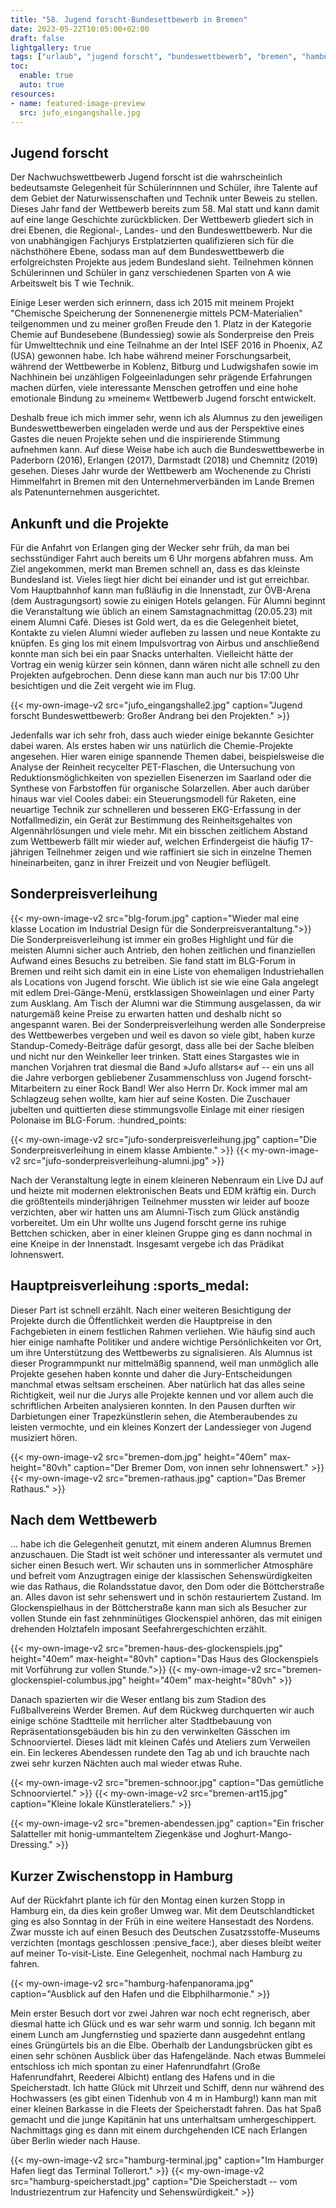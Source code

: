 ```yaml
---
title: "58. Jugend forscht-Bundesettbewerb in Bremen"
date: 2023-05-22T10:05:00+02:00
draft: false
lightgallery: true
tags: ["urlaub", "jugend forscht", "bundeswettbewerb", "bremen", "hamburg"]
toc:
  enable: true
  auto: true
resources:
- name: featured-image-preview
  src: jufo_eingangshalle.jpg
---
```

## Jugend forscht
Der Nachwuchswettbewerb Jugend forscht ist die wahrscheinlich bedeutsamste Gelegenheit für Schülerinnnen und Schüler, ihre Talente auf dem Gebiet der Naturwissenschaften und Technik unter Beweis zu stellen. Dieses Jahr fand der Wettbewerb bereits zum 58. Mal statt und kann damit auf eine lange Geschichte zurückblicken. Der Wettbewerb gliedert sich in drei Ebenen, die Regional-, Landes- und den Bundeswettbewerb. Nur die von unabhängigen Fachjurys Erstplatzierten qualifizieren sich für die nächsthöhere Ebene, sodass man auf dem Bundeswettbewerb die erfolgreichsten Projekte aus jedem Bundesland sieht. Teilnehmen können Schülerinnen und Schüler in ganz verschiedenen Sparten von A wie Arbeitswelt bis T wie Technik.

Einige Leser werden sich erinnern, dass ich 2015 mit meinem Projekt "Chemische Speicherung der Sonnenenergie mittels PCM-Materialien" teilgenommen und zu meiner großen Freude den 1. Platz in der Kategorie Chemie auf Bundesebene (Bundessieg) sowie als Sonderpreise den Preis für Umwelttechnik und eine Teilnahme an der Intel ISEF 2016 in Phoenix, AZ (USA) gewonnen habe. Ich habe während meiner Forschungsarbeit, während der Wettbewerbe in Koblenz, Bitburg und Ludwigshafen sowie im Nachhinein bei unzähligen Folgeeinladungen sehr prägende Erfahrungen machen dürfen, viele interessante Menschen getroffen und eine hohe emotionale Bindung zu &raquo;meinem&laquo; Wettbewerb Jugend forscht entwickelt.

Deshalb freue ich mich immer sehr, wenn ich als Alumnus zu den jeweiligen Bundeswettbewerben eingeladen werde und aus der Perspektive eines Gastes die neuen Projekte sehen und die inspirierende Stimmung aufnehmen kann. Auf diese Weise habe ich auch die Bundeswettbewerbe in Paderborn (2016), Erlangen (2017), Darmstadt (2018) und Chemnitz (2019) gesehen. Dieses Jahr wurde der Wettbewerb am Wochenende zu Christi Himmelfahrt in Bremen mit den Unternehmerverbänden im Lande Bremen als Patenunternehmen ausgerichtet.

## Ankunft und die Projekte
Für die Anfahrt von Erlangen ging der Wecker sehr früh, da man bei sechsstündiger Fahrt auch bereits um 6 Uhr morgens abfahren muss. Am Ziel angekommen, merkt man Bremen schnell an, dass es das kleinste Bundesland ist. Vieles liegt hier dicht bei einander und ist gut erreichbar. Vom Hauptbahnhof kann man fußläufig in die Innenstadt, zur ÖVB-Arena (dem Austragungsort) sowie zu einigen Hotels gelangen. Für Alumni beginnt die Veranstaltung wie üblich an einem Samstagnachmittag (20.05.23) mit einem Alumni Café. Dieses ist Gold wert, da es die Gelegenheit bietet, Kontakte zu vielen Alumni wieder aufleben zu lassen und neue Kontakte zu knüpfen. Es ging los mit einem Impulsvortrag von Airbus und anschließend konnte man sich bei ein paar Snacks unterhalten. Vielleicht hätte der Vortrag ein wenig kürzer sein können, dann wären nicht alle schnell zu den Projekten aufgebrochen. Denn diese kann man auch nur bis 17:00 Uhr besichtigen und die Zeit vergeht wie im Flug.

{{< my-own-image-v2 src="jufo_eingangshalle2.jpg" caption="Jugend forscht Bundeswettbewerb: Großer Andrang bei den Projekten." >}}

Jedenfalls war ich sehr froh, dass auch wieder einige bekannte Gesichter dabei waren. Als erstes haben wir uns natürlich die Chemie-Projekte angesehen. Hier waren einige spannende Themen dabei, beispielsweise die Analyse der Reinheit recycelter PET-Flaschen, die Untersuchung von Reduktionsmöglichkeiten von speziellen Eisenerzen im Saarland oder die Synthese von Farbstoffen für organische Solarzellen. Aber auch darüber hinaus war viel Cooles dabei: ein Steuerungsmodell für Raketen, eine neuartige Technik zur schnelleren und besseren EKG-Erfassung in der Notfallmedizin, ein Gerät zur Bestimmung des Reinheitsgehaltes von Algennährlösungen und viele mehr. Mit ein bisschen zeitlichem Abstand zum Wettbewerb fällt mir wieder auf, welchen Erfindergeist die häufig 17-jährigen Teilnehmer zeigen und wie raffiniert sie sich in einzelne Themen hineinarbeiten, ganz in ihrer Freizeit und von Neugier beflügelt.

## Sonderpreisverleihung
{{< my-own-image-v2 src="blg-forum.jpg" caption="Wieder mal eine klasse Location im Industrial Design für die Sonderpreisverantaltung.">}}
Die Sonderpreisverleihung ist immer ein großes Highlight und für die meisten Alumni sicher auch Antrieb, den hohen zeitlichen und finanziellen Aufwand eines Besuchs zu betreiben. Sie fand statt im BLG-Forum in Bremen und reiht sich damit ein in eine Liste von ehemaligen Industriehallen als Locations von Jugend forscht. Wie üblich ist sie wie eine Gala angelegt mit edlem Drei-Gänge-Menü, erstklassigen Showeinlagen und einer Party zum Ausklang. Am Tisch der Alumni war die Stimmung ausgelassen, da wir naturgemäß keine Preise zu erwarten hatten und deshalb nicht so angespannt waren. Bei der Sonderpreisverleihung werden alle Sonderpreise des Wettbewerbes vergeben und weil es davon so viele gibt, haben kurze Standup-Comedy-Beiträge dafür gesorgt, dass alle bei der Sache bleiben und nicht nur den Weinkeller leer trinken. Statt eines Stargastes wie in manchen Vorjahren trat diesmal die Band &raquo;Jufo allstars&laquo; auf -- ein uns all die Jahre verborgen gebliebener Zusammenschluss von Jugend forscht-Mitarbeitern zu einer Rock Band! Wer also Herrn Dr.&nbsp;Kock immer mal am Schlagzeug sehen wollte, kam hier auf seine Kosten. Die Zuschauer jubelten und quittierten diese stimmungsvolle Einlage mit einer riesigen Polonaise im BLG-Forum. :hundred_points:

{{< my-own-image-v2 src="jufo-sonderpreisverleihung.jpg" caption="Die Sonderpreisverleihung in einem klasse Ambiente." >}}
{{< my-own-image-v2 src="jufo-sonderpreisverleihung-alumni.jpg" >}}

Nach der Veranstaltung legte in einem kleineren Nebenraum ein Live DJ auf und heizte mit modernen elektronischen Beats und EDM kräftig ein. Durch die größtenteils minderjährigen Teilnehmer mussten wir leider auf booze verzichten, aber wir hatten uns am Alumni-Tisch zum Glück anständig vorbereitet. Um ein Uhr wollte uns Jugend forscht gerne ins ruhige Bettchen schicken, aber in einer kleinen Gruppe ging es dann nochmal in eine Kneipe in der Innenstadt. Insgesamt vergebe ich das Prädikat lohnenswert.

## Hauptpreisverleihung :sports_medal:
Dieser Part ist schnell erzählt. Nach einer weiteren Besichtigung der Projekte durch die Öffentlichkeit werden die Hauptpreise in den Fachgebieten in einem festlichen Rahmen verliehen. Wie häufig sind auch hier einige namhafte Politiker und andere wichtige Persönlichkeiten vor Ort, um ihre Unterstützung des Wettbewerbs zu signalisieren. Als Alumnus ist dieser Programmpunkt nur mittelmäßig spannend, weil man unmöglich alle Projekte gesehen haben konnte und daher die Jury-Entscheidungen manchmal etwas seltsam erscheinen. Aber natürlich hat das alles seine Richtigkeit, weil nur die Jurys alle Projekte kennen und vor allem auch die schriftlichen Arbeiten analysieren konnten. In den Pausen durften wir Darbietungen einer Trapezkünstlerin sehen, die Atemberaubendes zu leisten vermochte, und ein kleines Konzert der Landessieger von Jugend musiziert hören.

{{< my-own-image-v2 src="bremen-dom.jpg" height="40em" max-height="80vh" caption="Der Bremer Dom, von innen sehr lohnenswert." >}}
{{< my-own-image-v2 src="bremen-rathaus.jpg" caption="Das Bremer Rathaus." >}}

## Nach dem Wettbewerb
... habe ich die Gelegenheit genutzt, mit einem anderen Alumnus Bremen anzuschauen. Die Stadt ist weit schöner und interessanter als vermutet und sicher einen Besuch wert. Wir schauten uns in sommerlicher Atmosphäre und befreit vom Anzugtragen einige der klassischen Sehenswürdigkeiten wie das Rathaus, die Rolandsstatue davor, den Dom oder die Böttcherstraße an. Alles davon ist sehr sehenswert und in schön restauriertem Zustand. Im Glockenspielhaus in der Böttcherstraße kann man sich als Besucher zur vollen Stunde ein fast zehnminütiges Glockenspiel anhören, das mit einigen drehenden Holztafeln imposant Seefahrergeschichten erzählt.

{{< my-own-image-v2 src="bremen-haus-des-glockenspiels.jpg" height="40em" max-height="80vh" caption="Das Haus des Glockenspiels mit Vorführung zur vollen Stunde.">}}
{{< my-own-image-v2 src="bremen-glockenspiel-columbus.jpg" height="40em" max-height="80vh" >}}

Danach spazierten wir die Weser entlang bis zum Stadion des Fußballvereins Werder Bremen. Auf dem Rückweg durchquerten wir auch einige schöne Stadtteile mit herrlicher alter Stadtbebauung von Repräsentationsgebäuden bis hin zu den verwinkelten Gässchen im Schnoorviertel. Dieses lädt mit kleinen Cafés und Ateliers zum Verweilen ein. Ein leckeres Abendessen rundete den Tag ab und ich brauchte nach zwei sehr kurzen Nächten auch mal wieder etwas Ruhe.

{{< my-own-image-v2 src="bremen-schnoor.jpg" caption="Das gemütliche Schnoorviertel." >}}
{{< my-own-image-v2 src="bremen-art15.jpg" caption="Kleine lokale Künstlerateliers." >}}

{{< my-own-image-v2 src="bremen-abendessen.jpg" caption="Ein frischer Salatteller mit honig-ummanteltem Ziegenkäse und Joghurt-Mango-Dressing." >}}

## Kurzer Zwischenstopp in Hamburg
Auf der Rückfahrt plante ich für den Montag einen kurzen Stopp in Hamburg ein, da dies kein großer Umweg war. Mit dem Deutschlandticket ging es also Sonntag in der Früh in eine weitere Hansestadt des Nordens. Zwar musste ich auf einen Besuch des Deutschen Zusatzsstoffe-Museums verzichten (montags geschlossen :pensive_face:), aber dieses bleibt weiter auf meiner To-visit-Liste. Eine Gelegenheit, nochmal nach Hamburg zu fahren.

{{< my-own-image-v2 src="hamburg-hafenpanorama.jpg" caption="Ausblick auf den Hafen und die Elbphilharmonie." >}}

Mein erster Besuch dort vor zwei Jahren war noch echt regnerisch, aber diesmal hatte ich Glück und es war sehr warm und sonnig. Ich begann mit einem Lunch am Jungfernstieg und spazierte dann ausgedehnt entlang eines Grüngürtels bis an die Elbe. Oberhalb der Landungsbrücken gibt es einen sehr schönen Ausblick über das Hafengelände. Nach etwas Bummelei entschloss ich mich spontan zu einer Hafenrundfahrt (Große Hafenrundfahrt, Reederei Albicht) entlang des Hafens und in die Speicherstadt. Ich hatte Glück mit Uhrzeit und Schiff, denn nur während des Hochwassers (es gibt einen Tidenhub von 4&nbsp;m in Hamburg!) kann man mit einer kleinen Barkasse in die Fleets der Speicherstadt fahren. Das hat Spaß gemacht und die junge Kapitänin hat uns unterhaltsam umhergeschippert. Nachmittags ging es dann mit einem durchgehenden ICE nach Erlangen über Berlin wieder nach Hause.

{{< my-own-image-v2 src="hamburg-terminal.jpg" caption="Im Hamburger Hafen liegt das Terminal Tollerort." >}}
{{< my-own-image-v2 src="hamburg-speicherstadt.jpg" caption="Die Speicherstadt -- vom Industriezentrum zur Hafencity und Sehenswürdigkeit." >}}
